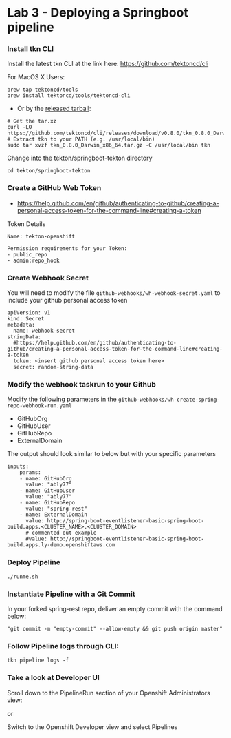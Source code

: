 # Lab 3 - Deploying a Springboot pipeline

### Install tkn CLI

Install the latest tkn CLI at the link here: https://github.com/tektoncd/cli

For MacOS X Users:
```
brew tap tektoncd/tools
brew install tektoncd/tools/tektoncd-cli
```
- Or by the [released tarball](https://github.com/tektoncd/cli/releases/download/v0.8.0/tkn_0.8.0_Darwin_x86_64.tar.gz):

```
# Get the tar.xz
curl -LO https://github.com/tektoncd/cli/releases/download/v0.8.0/tkn_0.8.0_Darwin_x86_64.tar.gz
# Extract tkn to your PATH (e.g. /usr/local/bin)
sudo tar xvzf tkn_0.8.0_Darwin_x86_64.tar.gz -C /usr/local/bin tkn
```

Change into the tekton/springboot-tekton directory
```
cd tekton/springboot-tekton
```

### Create a GitHub Web Token
- https://help.github.com/en/github/authenticating-to-github/creating-a-personal-access-token-for-the-command-line#creating-a-token

Token Details
```
Name: tekton-openshift

Permission requirements for your Token:
- public_repo
- admin:repo_hook
```

### Create Webhook Secret
You will need to modify the file `github-webhooks/wh-webhook-secret.yaml` to include your github personal access token
```
apiVersion: v1
kind: Secret
metadata:
  name: webhook-secret
stringData:
  #https://help.github.com/en/github/authenticating-to-github/creating-a-personal-access-token-for-the-command-line#creating-a-token
  token: <insert github personal access token here>
  secret: random-string-data
```

### Modify the webhook taskrun to your Github
Modify the following parameters in the `github-webhooks/wh-create-spring-repo-webhook-run.yaml`
- GitHubOrg
- GitHubUser
- GitHubRepo
- ExternalDomain

The output should look similar to below but with your specific parameters
```
inputs:
    params:
    - name: GitHubOrg
      value: "ably77"
    - name: GitHubUser
      value: "ably77"
    - name: GitHubRepo
      value: "spring-rest"
    - name: ExternalDomain
      value: http://spring-boot-eventlistener-basic-spring-boot-build.apps.<CLUSTER_NAME>.<CLUSTER_DOMAIN>
      # commented out example
      #value: http://springboot-eventlistener-basic-spring-boot-build.apps.ly-demo.openshiftaws.com
```

### Deploy Pipeline
```
./runme.sh
```

### Instantiate Pipeline with a Git Commit
In your forked spring-rest repo, deliver an empty commit with the command below:
```
"git commit -m "empty-commit" --allow-empty && git push origin master"
```

### Follow Pipeline logs through CLI:
```
tkn pipeline logs -f
```

### Take a look at Developer UI
Scroll down to the PipelineRun section of your Openshift Administrators view:

or

Switch to the Openshift Developer view and select Pipelines
